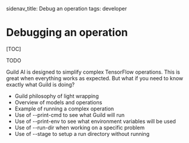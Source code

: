 sidenav_title: Debug an operation
tags: developer

# Debugging an operation

[TOC]

TODO

Guild AI is designed to simplify complex TensorFlow operations. This
is great when everything works as expected. But what if you need to
know exactly what Guild is doing?

- Guild philosophy of light wrapping
- Overview of models and operations
- Example of running a complex operation
- Use of --print-cmd to see what Guild will run
- Use of --print-env to see what environment variables will be used
- Use of --run-dir when working on a specific problem
- Use of --stage to setup a run directory without running

